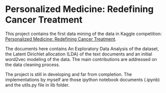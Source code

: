 # Personalized Medicine: Redefining Cancer Treatment

This project contains the first data mining of the data in Kaggle competition: [Personalized Medicine: Redefining Cancer Treatment](https://www.kaggle.com/c/msk-redefining-cancer-treatment). 

The documents here contains An Exploratory Data Analysis of the dataset, the Latent Dirichlet allocation (LDA) of the text documents and an initial word2vec modeling of the data. The main contributions are addressed on the data cleaning process.

The project is still in developing and far from completion. The implementations by myself are those ipython notebook documents (.ipynb) and the utils.py file in lib folder.
